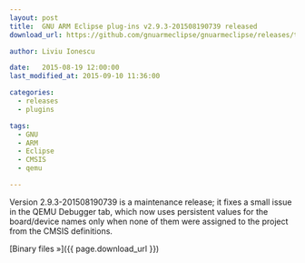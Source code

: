 ```yaml
---
layout: post
title:  GNU ARM Eclipse plug-ins v2.9.3-201508190739 released
download_url: https://github.com/gnuarmeclipse/gnuarmeclipse/releases/tag/v2.9.3-201508190739

author: Liviu Ionescu

date:   2015-08-19 12:00:00
last_modified_at: 2015-09-10 11:36:00

categories:
  - releases
  - plugins

tags:
  - GNU 
  - ARM
  - Eclipse
  - CMSIS
  - qemu

---
```


Version 2.9.3-201508190739 is a maintenance release; it fixes a small issue in the QEMU Debugger tab, which now uses persistent values for the board/device names only when none of them were assigned to the project from the CMSIS definitions.

[Binary files »]({{ page.download_url }})
